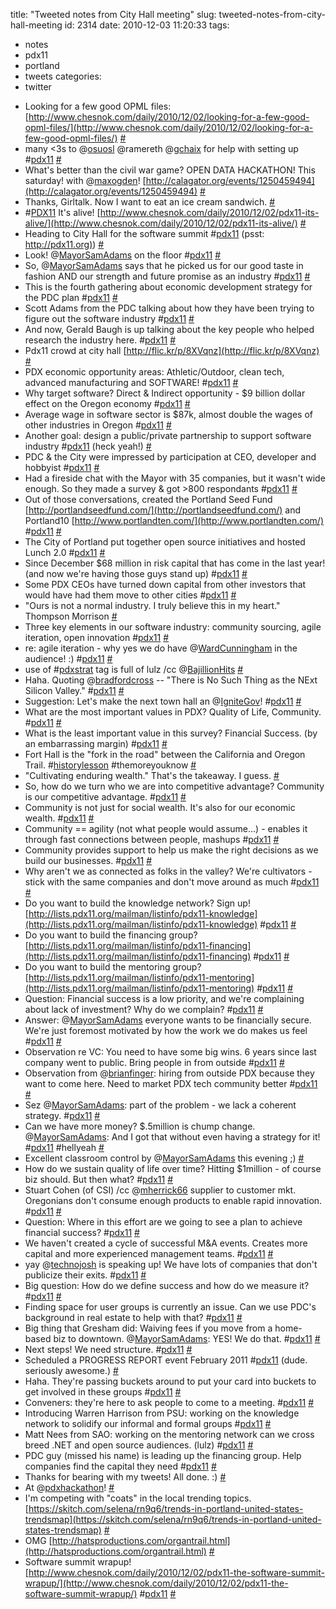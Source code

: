 title: "Tweeted notes from City Hall meeting"
slug: tweeted-notes-from-city-hall-meeting
id: 2314
date: 2010-12-03 11:20:33
tags: 
- notes
- pdx11
- portland
- tweets
categories: 
- twitter

*   Looking for a few good OPML files: [http://www.chesnok.com/daily/2010/12/02/looking-for-a-few-good-opml-files/](http://www.chesnok.com/daily/2010/12/02/looking-for-a-few-good-opml-files/) [#](http://twitter.com/selenamarie/statuses/10367242147471361)
*   many &lt;3s to @[osuosl](http://twitter.com/osuosl) @ramereth @[gchaix](http://twitter.com/gchaix) for help with setting up #[pdx11](http://search.twitter.com/search?q=%23pdx11) [#](http://twitter.com/selenamarie/statuses/10389735264489472)
*   What&#039;s better than the civil war game? OPEN DATA HACKATHON! This saturday! with @[maxogden](http://twitter.com/maxogden)! [http://calagator.org/events/1250459494](http://calagator.org/events/1250459494) [#](http://twitter.com/selenamarie/statuses/10407156880773120)
*   Thanks, Girltalk. Now I want to eat an ice cream sandwich. [#](http://twitter.com/selenamarie/statuses/10434985920040960)
*   #[PDX11](http://search.twitter.com/search?q=%23PDX11)  It&#039;s alive! [http://www.chesnok.com/daily/2010/12/02/pdx11-its-alive/](http://www.chesnok.com/daily/2010/12/02/pdx11-its-alive/) [#](http://twitter.com/selenamarie/statuses/10451578909622272)
*   Heading to City Hall for the software summit #[pdx11](http://search.twitter.com/search?q=%23pdx11) (psst: [http://pdx11.org)](http://pdx11.org)) [#](http://twitter.com/selenamarie/statuses/10484254785929216)
*   Look! @[MayorSamAdams](http://twitter.com/MayorSamAdams) on the floor #[pdx11](http://search.twitter.com/search?q=%23pdx11) [#](http://twitter.com/selenamarie/statuses/10500712190447616)
*   So, @[MayorSamAdams](http://twitter.com/MayorSamAdams) says that he picked us for our good taste in fashion AND our strength and future promise as an industry #[pdx11](http://search.twitter.com/search?q=%23pdx11) [#](http://twitter.com/selenamarie/statuses/10500877567655936)
*   This is the fourth gathering about economic development strategy for the PDC plan #[pdx11](http://search.twitter.com/search?q=%23pdx11) [#](http://twitter.com/selenamarie/statuses/10501240123297792)
*   Scott Adams from the PDC talking about how they have been trying to figure out the software industry #[pdx11](http://search.twitter.com/search?q=%23pdx11) [#](http://twitter.com/selenamarie/statuses/10501873123463168)
*   And now, Gerald Baugh is up talking about the key people who helped research the industry here. #[pdx11](http://search.twitter.com/search?q=%23pdx11) [#](http://twitter.com/selenamarie/statuses/10502519092412416)
*   Pdx11 crowd at city hall [http://flic.kr/p/8XVqnz](http://flic.kr/p/8XVqnz) [#](http://twitter.com/selenamarie/statuses/10502616056336384)
*   PDX economic opportunity areas: Athletic/Outdoor, clean tech, advanced manufacturing and SOFTWARE! #[pdx11](http://search.twitter.com/search?q=%23pdx11) [#](http://twitter.com/selenamarie/statuses/10502665649786880)
*   Why target software? Direct &amp; Indirect opportunity - $9 billion dollar effect on the Oregon economy #[pdx11](http://search.twitter.com/search?q=%23pdx11) [#](http://twitter.com/selenamarie/statuses/10502937126109184)
*   Average wage in software sector is $87k, almost double the wages of other industries in Oregon #[pdx11](http://search.twitter.com/search?q=%23pdx11) [#](http://twitter.com/selenamarie/statuses/10503065991909377)
*   Another goal: design a public/private partnership to support software industry #[pdx11](http://search.twitter.com/search?q=%23pdx11) (heck yeah!) [#](http://twitter.com/selenamarie/statuses/10503335970873344)
*   PDC &amp; the City were impressed by participation at CEO, developer and hobbyist #[pdx11](http://search.twitter.com/search?q=%23pdx11) [#](http://twitter.com/selenamarie/statuses/10503756240125952)
*   Had a fireside chat with the Mayor with 35 companies, but it wasn&#039;t wide enough. So they made a survey &amp; got &gt;800 respondants #[pdx11](http://search.twitter.com/search?q=%23pdx11) [#](http://twitter.com/selenamarie/statuses/10504011077648384)
*   Out of those conversations, created the Portland Seed Fund [http://portlandseedfund.com/](http://portlandseedfund.com/) and Portland10 [http://www.portlandten.com/](http://www.portlandten.com/) #[pdx11](http://search.twitter.com/search?q=%23pdx11) [#](http://twitter.com/selenamarie/statuses/10504179185356800)
*   The City of Portland put together open source initiatives and hosted Lunch 2.0 #[pdx11](http://search.twitter.com/search?q=%23pdx11) [#](http://twitter.com/selenamarie/statuses/10504248965996544)
*   Since December $68 million in risk capital that has come in the last year! (and now we&#039;re having those guys stand up) #[pdx11](http://search.twitter.com/search?q=%23pdx11) [#](http://twitter.com/selenamarie/statuses/10504497084243968)
*   Some PDX CEOs have turned down capital from other investors that would have had them move to other cities #[pdx11](http://search.twitter.com/search?q=%23pdx11) [#](http://twitter.com/selenamarie/statuses/10504651476566016)
*   &quot;Ours is not a normal industry. I truly believe this in my heart.&quot; Thompson Morrison [#](http://twitter.com/selenamarie/statuses/10505127194525696)
*   Three key elements in our software industry: community sourcing, agile iteration, open innovation #[pdx11](http://search.twitter.com/search?q=%23pdx11) [#](http://twitter.com/selenamarie/statuses/10505370002788352)
*   re: agile iteration - why yes we do have @[WardCunningham](http://twitter.com/WardCunningham) in the audience! :) #[pdx11](http://search.twitter.com/search?q=%23pdx11) [#](http://twitter.com/selenamarie/statuses/10505647405666304)
*   use of #[pdxstrat](http://search.twitter.com/search?q=%23pdxstrat) tag is full of lulz /cc @[BajillionHits](http://twitter.com/BajillionHits) [#](http://twitter.com/selenamarie/statuses/10505862837702657)
*   Haha. Quoting @[bradfordcross](http://twitter.com/bradfordcross) -- &quot;There is No Such Thing as the NExt Silicon Valley.&quot; #[pdx11](http://search.twitter.com/search?q=%23pdx11) [#](http://twitter.com/selenamarie/statuses/10509137007874048)
*   Suggestion: Let&#039;s make the next town hall an @[IgniteGov](http://twitter.com/IgniteGov)! #[pdx11](http://search.twitter.com/search?q=%23pdx11) [#](http://twitter.com/selenamarie/statuses/10509709303877632)
*   What are the most important values in PDX? Quality of Life, Community. #[pdx11](http://search.twitter.com/search?q=%23pdx11) [#](http://twitter.com/selenamarie/statuses/10510325669433344)
*   What is the least important value in this survey? Financial Success. (by an embarrassing margin) #[pdx11](http://search.twitter.com/search?q=%23pdx11) [#](http://twitter.com/selenamarie/statuses/10510561892638720)
*   Fort Hall is the &quot;fork in the road&quot; between the California and Oregon Trail. #[historylesson](http://search.twitter.com/search?q=%23historylesson) #themoreyouknow [#](http://twitter.com/selenamarie/statuses/10511391702122496)
*   &quot;Cultivating enduring wealth.&quot; That&#039;s the takeaway. I guess. [#](http://twitter.com/selenamarie/statuses/10511674574376960)
*   So, how do we turn who we are into competitive advantage? Community is our competitive advantage. #[pdx11](http://search.twitter.com/search?q=%23pdx11) [#](http://twitter.com/selenamarie/statuses/10511978258759680)
*   Community is not just for social wealth. It&#039;s also for our economic wealth. #[pdx11](http://search.twitter.com/search?q=%23pdx11) [#](http://twitter.com/selenamarie/statuses/10512293880143872)
*   Community == agility (not what people would assume...) - enables it through fast connections between people, mashups #[pdx11](http://search.twitter.com/search?q=%23pdx11) [#](http://twitter.com/selenamarie/statuses/10512419340156928)
*   Community provides support to help us make the right decisions as we build our businesses. #[pdx11](http://search.twitter.com/search?q=%23pdx11) [#](http://twitter.com/selenamarie/statuses/10512557110464512)
*   Why aren&#039;t we as connected as folks in the valley? We&#039;re cultivators - stick with the same companies and don&#039;t move around as much #[pdx11](http://search.twitter.com/search?q=%23pdx11) [#](http://twitter.com/selenamarie/statuses/10513005078908928)
*   Do you want to build the knowledge network? Sign up! [http://lists.pdx11.org/mailman/listinfo/pdx11-knowledge](http://lists.pdx11.org/mailman/listinfo/pdx11-knowledge) #[pdx11](http://search.twitter.com/search?q=%23pdx11) [#](http://twitter.com/selenamarie/statuses/10513966656655360)
*   Do you want to build the financing group? [http://lists.pdx11.org/mailman/listinfo/pdx11-financing](http://lists.pdx11.org/mailman/listinfo/pdx11-financing) #[pdx11](http://search.twitter.com/search?q=%23pdx11) [#](http://twitter.com/selenamarie/statuses/10514314444152832)
*   Do you want to build the mentoring group? [http://lists.pdx11.org/mailman/listinfo/pdx11-mentoring](http://lists.pdx11.org/mailman/listinfo/pdx11-mentoring) #[pdx11](http://search.twitter.com/search?q=%23pdx11) [#](http://twitter.com/selenamarie/statuses/10514732725313536)
*   Question: Financial success is a low priority, and we&#039;re complaining about lack of investment? Why do we complain? #[pdx11](http://search.twitter.com/search?q=%23pdx11) [#](http://twitter.com/selenamarie/statuses/10515274696499200)
*   Answer: @[MayorSamAdams](http://twitter.com/MayorSamAdams) everyone wants to be financially secure. We&#039;re just foremost motivated by how the work we do makes us feel #[pdx11](http://search.twitter.com/search?q=%23pdx11) [#](http://twitter.com/selenamarie/statuses/10515481207242753)
*   Observation re VC: You need to have some big wins. 6 years since last company went to public. Bring people in from outside #[pdx11](http://search.twitter.com/search?q=%23pdx11) [#](http://twitter.com/selenamarie/statuses/10515929704169472)
*   Observation from @[brianfinger](http://twitter.com/brianfinger): hiring from outside PDX because they want to come here. Need to market PDX tech community better #[pdx11](http://search.twitter.com/search?q=%23pdx11) [#](http://twitter.com/selenamarie/statuses/10516254150365184)
*   Sez @[MayorSamAdams](http://twitter.com/MayorSamAdams): part of the problem - we lack a coherent strategy. #[pdx11](http://search.twitter.com/search?q=%23pdx11) [#](http://twitter.com/selenamarie/statuses/10516395154481152)
*   Can we have more money? $.5million is chump change. @[MayorSamAdams](http://twitter.com/MayorSamAdams): And I got that without even having a strategy for it! #[pdx11](http://search.twitter.com/search?q=%23pdx11) #hellyeah [#](http://twitter.com/selenamarie/statuses/10516528877281280)
*   Excellent classroom control by @[MayorSamAdams](http://twitter.com/MayorSamAdams) this evening ;) [#](http://twitter.com/selenamarie/statuses/10516747325018112)
*   How do we sustain quality of life over time? Hitting $1million - of course biz should. But then what? #[pdx11](http://search.twitter.com/search?q=%23pdx11) [#](http://twitter.com/selenamarie/statuses/10517299291230208)
*   Stuart Cohen (of CSI) /cc @[mherrick66](http://twitter.com/mherrick66) supplier to customer mkt. Oregonians don&#039;t consume enough products to enable rapid innovation. #[pdx11](http://search.twitter.com/search?q=%23pdx11) [#](http://twitter.com/selenamarie/statuses/10518238014210048)
*   Question: Where in this effort are we going to see a plan to achieve financial success? #[pdx11](http://search.twitter.com/search?q=%23pdx11) [#](http://twitter.com/selenamarie/statuses/10518361133813760)
*   We haven&#039;t created a cycle of successful M&amp;A events. Creates more capital and more experienced management teams. #[pdx11](http://search.twitter.com/search?q=%23pdx11) [#](http://twitter.com/selenamarie/statuses/10518637806886912)
*   yay @[technojosh](http://twitter.com/technojosh) is speaking up! We have lots of companies that don&#039;t publicize their exits. #[pdx11](http://search.twitter.com/search?q=%23pdx11) [#](http://twitter.com/selenamarie/statuses/10518956049698817)
*   Big question: How do we define success and how do we measure it? #[pdx11](http://search.twitter.com/search?q=%23pdx11) [#](http://twitter.com/selenamarie/statuses/10519579428134912)
*   Finding space for user groups is currently an issue. Can we use PDC&#039;s background in real estate to help with that? #[pdx11](http://search.twitter.com/search?q=%23pdx11) [#](http://twitter.com/selenamarie/statuses/10519857443373057)
*   Big thing that Gresham did: Waiving fees if you move from a home-based biz to downtown. @[MayorSamAdams](http://twitter.com/MayorSamAdams): YES! We do that. #[pdx11](http://search.twitter.com/search?q=%23pdx11) [#](http://twitter.com/selenamarie/statuses/10520119721590784)
*   Next steps! We need structure. #[pdx11](http://search.twitter.com/search?q=%23pdx11) [#](http://twitter.com/selenamarie/statuses/10521035635949568)
*   Scheduled a PROGRESS REPORT event February 2011 #[pdx11](http://search.twitter.com/search?q=%23pdx11) (dude. seriously awesome.) [#](http://twitter.com/selenamarie/statuses/10521147372216320)
*   Haha. They&#039;re passing buckets around to put your card into buckets to get involved in these groups #[pdx11](http://search.twitter.com/search?q=%23pdx11) [#](http://twitter.com/selenamarie/statuses/10521295481475072)
*   Conveners: they&#039;re here to ask people to come to a meeting. #[pdx11](http://search.twitter.com/search?q=%23pdx11) [#](http://twitter.com/selenamarie/statuses/10521460841906177)
*   Introducing Warren Harrison from PSU: working on the knowledge network to solidify our informal and formal groups #[pdx11](http://search.twitter.com/search?q=%23pdx11) [#](http://twitter.com/selenamarie/statuses/10521608036810752)
*   Matt Nees from SAO: working on the mentoring network can we cross breed .NET and open source audiences. (lulz) #[pdx11](http://search.twitter.com/search?q=%23pdx11) [#](http://twitter.com/selenamarie/statuses/10521729076043777)
*   PDC guy (missed his name) is leading up the financing group. Help companies find the capital they need #[pdx11](http://search.twitter.com/search?q=%23pdx11) [#](http://twitter.com/selenamarie/statuses/10522015605727232)
*   Thanks for bearing with my tweets! All done. :) [#](http://twitter.com/selenamarie/statuses/10522839786463233)
*   At @[pdxhackathon](http://twitter.com/pdxhackathon)! [#](http://twitter.com/selenamarie/statuses/10541527566655488)
*   I&#039;m competing with &quot;coats&quot; in the local trending topics. [https://skitch.com/selena/rn9q6/trends-in-portland-united-states-trendsmap](https://skitch.com/selena/rn9q6/trends-in-portland-united-states-trendsmap) [#](http://twitter.com/selenamarie/statuses/10546326232109056)
*   OMG [http://hatsproductions.com/organtrail.html](http://hatsproductions.com/organtrail.html) [#](http://twitter.com/selenamarie/statuses/10560606507630592)
*   Software summit wrapup! [http://www.chesnok.com/daily/2010/12/02/pdx11-the-software-summit-wrapup/](http://www.chesnok.com/daily/2010/12/02/pdx11-the-software-summit-wrapup/) #[pdx11](http://search.twitter.com/search?q=%23pdx11) [#](http://twitter.com/selenamarie/statuses/10574607211823104)
